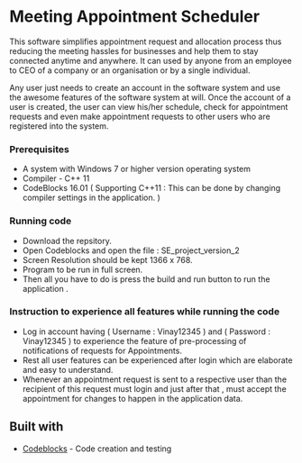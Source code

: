 # Meeting Appointment Scheduler
This software simplifies appointment request and allocation process thus reducing the meeting hassles for businesses and help them to stay connected anytime and anywhere. It can used by anyone from an employee to CEO of a company or an organisation or by a single individual.
                       
Any user just needs to create an account in the software system and use the awesome features of the software system at will. Once the account of a user is created, the user can view his/her schedule, check for appointment requests and even make appointment requests to other users who are registered into the system.

### Prerequisites

* A system with Windows 7 or higher version operating system
* Compiler - C++ 11
* CodeBlocks 16.01 ( Supporting C++11 : This can be done by changing compiler settings in the application. )

### Running code

* Download the repsitory.
* Open Codeblocks and open the file : SE_project_version_2 
* Screen Resolution should be kept 1366 x 768.
* Program to be run in full screen.
* Then all you have to do is press the build and run button to run the application .

### Instruction to experience all features while running the code

* Log in account having ( Username : Vinay12345 ) and ( Password : Vinay12345 ) to experience the feature of pre-processing of notifications of requests for Appointments.
* Rest all user features can be experienced after login which are elaborate and easy to understand.
* Whenever an appointment request is sent to a respective user than the recipient of this request must login and just after that , must accept the appointment for changes to happen in the application data.

## Built with

* [Codeblocks](http://www.codeblocks.org) - Code creation and testing






























